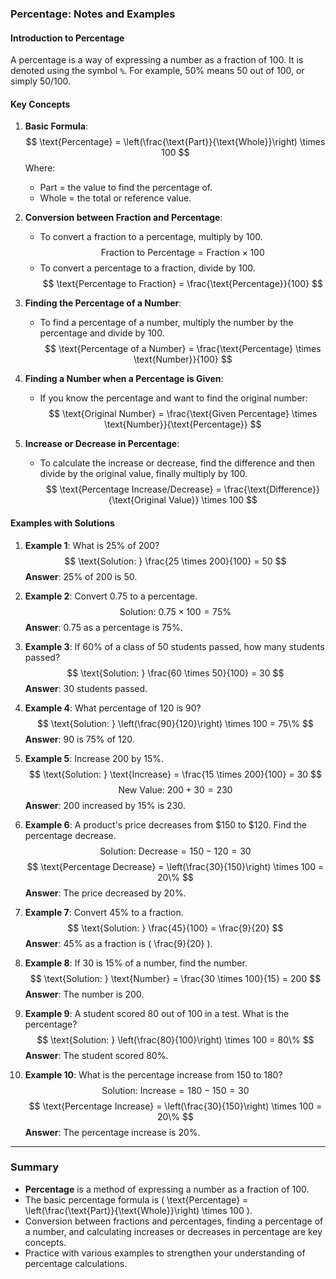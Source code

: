 ### Percentage: Notes and Examples

#### Introduction to Percentage
A percentage is a way of expressing a number as a fraction of 100. It is denoted using the symbol `%`. For example, 50% means 50 out of 100, or simply 50/100.

#### Key Concepts

1. **Basic Formula**: 
   $$
   \text{Percentage} = \left(\frac{\text{Part}}{\text{Whole}}\right) \times 100
   $$
   Where:
   - Part = the value to find the percentage of.
   - Whole = the total or reference value.

2. **Conversion between Fraction and Percentage**:
   - To convert a fraction to a percentage, multiply by 100.
     $$
     \text{Fraction to Percentage} = \text{Fraction} \times 100
     $$
   - To convert a percentage to a fraction, divide by 100.
     $$
     \text{Percentage to Fraction} = \frac{\text{Percentage}}{100}
     $$

3. **Finding the Percentage of a Number**:
   - To find a percentage of a number, multiply the number by the percentage and divide by 100.
     $$
     \text{Percentage of a Number} = \frac{\text{Percentage} \times \text{Number}}{100}
     $$

4. **Finding a Number when a Percentage is Given**:
   - If you know the percentage and want to find the original number:
     $$
     \text{Original Number} = \frac{\text{Given Percentage} \times \text{Number}}{\text{Percentage}}
     $$

5. **Increase or Decrease in Percentage**:
   - To calculate the increase or decrease, find the difference and then divide by the original value, finally multiply by 100.
     $$
     \text{Percentage Increase/Decrease} = \frac{\text{Difference}}{\text{Original Value}} \times 100
     $$

#### Examples with Solutions

1. **Example 1**: What is 25% of 200?
   $$
   \text{Solution: } \frac{25 \times 200}{100} = 50
   $$
   **Answer**: 25% of 200 is 50.

2. **Example 2**: Convert 0.75 to a percentage.
   $$
   \text{Solution: } 0.75 \times 100 = 75\%
   $$
   **Answer**: 0.75 as a percentage is 75%.

3. **Example 3**: If 60% of a class of 50 students passed, how many students passed?
   $$
   \text{Solution: } \frac{60 \times 50}{100} = 30
   $$
   **Answer**: 30 students passed.

4. **Example 4**: What percentage of 120 is 90?
   $$
   \text{Solution: } \left(\frac{90}{120}\right) \times 100 = 75\%
   $$
   **Answer**: 90 is 75% of 120.

5. **Example 5**: Increase 200 by 15%.
   $$
   \text{Solution: } \text{Increase} = \frac{15 \times 200}{100} = 30
   $$
   $$
   \text{New Value: } 200 + 30 = 230
   $$
   **Answer**: 200 increased by 15% is 230.

6. **Example 6**: A product's price decreases from $150 to $120. Find the percentage decrease.
   $$
   \text{Solution: } \text{Decrease} = 150 - 120 = 30
   $$
   $$
   \text{Percentage Decrease} = \left(\frac{30}{150}\right) \times 100 = 20\%
   $$
   **Answer**: The price decreased by 20%.

7. **Example 7**: Convert 45% to a fraction.
   $$
   \text{Solution: } \frac{45}{100} = \frac{9}{20}
   $$
   **Answer**: 45% as a fraction is \( \frac{9}{20} \).

8. **Example 8**: If 30 is 15% of a number, find the number.
   $$
   \text{Solution: } \text{Number} = \frac{30 \times 100}{15} = 200
   $$
   **Answer**: The number is 200.

9. **Example 9**: A student scored 80 out of 100 in a test. What is the percentage?
   $$
   \text{Solution: } \left(\frac{80}{100}\right) \times 100 = 80\%
   $$
   **Answer**: The student scored 80%.

10. **Example 10**: What is the percentage increase from 150 to 180?
    $$
    \text{Solution: } \text{Increase} = 180 - 150 = 30
    $$
    $$
    \text{Percentage Increase} = \left(\frac{30}{150}\right) \times 100 = 20\%
    $$
    **Answer**: The percentage increase is 20%.

---

### Summary
- **Percentage** is a method of expressing a number as a fraction of 100.
- The basic percentage formula is \( \text{Percentage} = \left(\frac{\text{Part}}{\text{Whole}}\right) \times 100 \).
- Conversion between fractions and percentages, finding a percentage of a number, and calculating increases or decreases in percentage are key concepts.
- Practice with various examples to strengthen your understanding of percentage calculations.